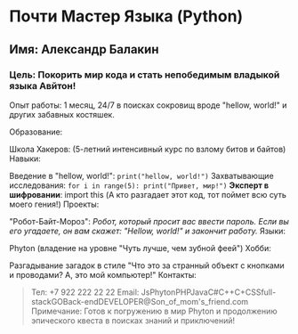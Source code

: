 
# Почти Мастер Языка (Python)

## Имя: Александр Балакин

### Цель: Покорить мир кода и стать непобедимым владыкой языка Авйтон!

Опыт работы: 1 месяц, 24/7 в поисках сокровищ вроде "hellow, world!" и других забавных костяшек.

Образование:

Школа Хакеров: (5-летний интенсивный курс по взлому битов и байтов)
Навыки:

Введение в "hellow, world!": `print("hellow, world!")`
Захватывающие исследования: `for i in range(5): print("Привет, мир!")`
**Эксперт в шифровании**: import this (А кто разгадает этот код, тот поймет всю суть моего гения!)
Проекты:

"Робот-Байт-Мороз": *Робот, который просит вас ввести пароль. Если вы его угадаете, он вам скажет: "Hellow, world!" и закончит работу.*
Языки:

Phyton (владение на уровне "Чуть лучше, чем зубной феей")
Хобби:

Разгадывание загадок в стиле "Что это за странный объект с кнопками и проводами? А, это мой компьютер!"
Контакты:

>Тел: +7 922 222 22 22
>Email: JsPhytonPHPJavaC#C++C+CSSfull-stackGOBack-endDEVELOPER@Son_of_mom's_friend.com
>Примечание: Готов к погружению в мир Phyton и продолжению эпического квеста в поисках знаний и приключений!